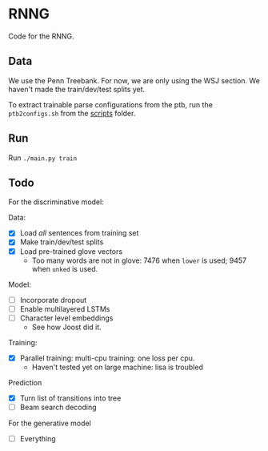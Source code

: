 # RNNG

Code for the RNNG.

## Data

We use the Penn Treebank. For now, we are only using the WSJ section. We haven't made the train/dev/test splits yet.

To extract trainable parse configurations from the ptb, run the `ptb2configs.sh` from the [scripts](scripts) folder.

## Run

Run `./main.py train`

## Todo

For the discriminative model:

Data:
- [X] Load *all* sentences from training set
- [X] Make train/dev/test splits
- [X] Load pre-trained glove vectors
  * Too many words are not in glove: 7476 when `lower` is used; 9457 when `unked` is used.

Model:
- [ ] Incorporate dropout
- [ ] Enable multilayered LSTMs
- [ ] Character level embeddings
  * See how Joost did it.

Training:
- [X] Parallel training: multi-cpu training: one loss per cpu.
  * Haven't tested yet on large machine: lisa is troubled

Prediction
- [X] Turn list of transitions into tree
- [ ] Beam search decoding

For the generative model
- [ ] Everything
